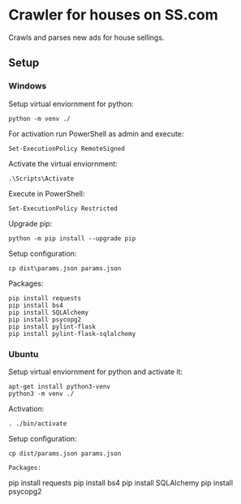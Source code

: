# Crawler for houses on SS.com
Crawls and parses new ads for house sellings.
## Setup
### Windows
Setup virtual enviornment for python:
```
python -m venv ./
```
For activation run PowerShell as admin and execute:
```
Set-ExecutionPolicy RemoteSigned
```
Activate the virtual enviornment:
```
.\Scripts\Activate
```
Execute in PowerShell:
```
Set-ExecutionPolicy Restricted
```
Upgrade pip:
```
python -m pip install --upgrade pip
```
Setup configuration:
```
cp dist\params.json params.json
```
Packages:
```
pip install requests
pip install bs4
pip install SQLAlchemy
pip install psycopg2
pip install pylint-flask
pip install pylint-flask-sqlalchemy
```
### Ubuntu
Setup virtual enviornment for python and activate it:
```
apt-get install python3-venv
python3 -m venv ./
```
Activation:
```
. ./bin/activate
```
Setup configuration:
```
cp dist/params.json params.json
```
```
Packages:
```
pip install requests
pip install bs4
pip install SQLAlchemy
pip install psycopg2
```